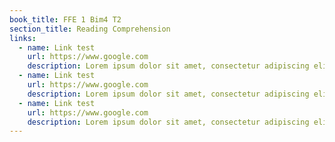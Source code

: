```yaml
---
book_title: FFE 1 Bim4 T2
section_title: Reading Comprehension
links:
  - name: Link test
    url: https://www.google.com
    description: Lorem ipsum dolor sit amet, consectetur adipiscing elit. Maecenas porttitor diam cursus ligula tristique bibendum.
  - name: Link test
    url: https://www.google.com
    description: Lorem ipsum dolor sit amet, consectetur adipiscing elit. Maecenas porttitor diam cursus ligula tristique bibendum.
  - name: Link test
    url: https://www.google.com
    description: Lorem ipsum dolor sit amet, consectetur adipiscing elit. Maecenas porttitor diam cursus ligula tristique bibendum.
---
```

